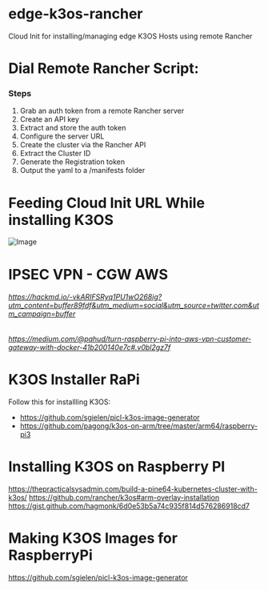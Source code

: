 # edge-k3os-rancher
Cloud Init for installing/managing edge K3OS Hosts using remote Rancher



# Dial Remote Rancher Script:

### Steps
1. Grab an auth token from a remote Rancher server
2. Create an API key
3. Extract and store the auth token
4. Configure the server URL
5. Create the cluster via the Rancher API
6. Extract the Cluster ID
7. Generate the Registration token
8. Output the yaml to a /manifests folder


# Feeding Cloud Init URL While installing K3OS

![Image](https://github.com/gokulpch/edge-k3os-rancher/blob/master/Screen%20Shot%202020-01-16%20at%201.43.34%20PM.png)


# IPSEC VPN - CGW AWS

###### https://hackmd.io/-vkARIFSRyq1PU1wO268ig?utm_content=buffer89fdf&utm_medium=social&utm_source=twitter.com&utm_campaign=buffer
###### https://medium.com/@pahud/turn-raspberry-pi-into-aws-vpn-customer-gateway-with-docker-41b200140e7c#.v0bl2gz7f


# K3OS Installer RaPi

Follow this for installling K3OS:

* https://github.com/sgielen/picl-k3os-image-generator
* https://github.com/pagong/k3os-on-arm/tree/master/arm64/raspberry-pi3

# Installing K3OS on Raspberry PI

https://thepracticalsysadmin.com/build-a-pine64-kubernetes-cluster-with-k3os/
https://github.com/rancher/k3os#arm-overlay-installation
https://gist.github.com/hagmonk/6d0e53b5a74c935f814d576286918cd7


# Making K3OS Images for RaspberryPi

https://github.com/sgielen/picl-k3os-image-generator
